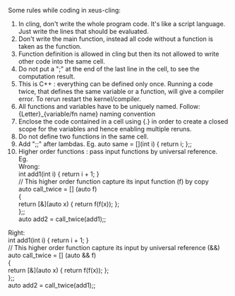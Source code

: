 Some rules while coding in xeus-cling:

1. In cling, don't write the whole program code. It's like a script language. Just write the lines that should be evaluated. 
2. Don't write the main function, instead all code without a function is taken as the function.
3. Function definition is allowed in cling but then its not allowed to write other code into the same cell.
4. Do not put a ";" at the end of the last line in the cell, to see the computation result.
5. This is C++ : everything can be defined only once. Running a code twice, that defines the same variable or a function, will give a compiler error. To rerun restart the kernel/compiler.
6. All functions and variables have to be uniquely named. Follow: {Letter}_{variable/fn name} naming convention
7. Enclose the code contained in a cell using {.} in order to create a closed scope for the variables and hence enabling multiple reruns.
8. Do not define two functions in the same cell.
9. Add ";;" after lambdas. Eg. auto same = [](int i) { return i; };;
10. Higher order functions : pass input functions by universal reference.  
Eg.  
Wrong:  
int add1(int i) { return i + 1; }  
// This higher order function capture its input function (f) by copy  
auto call_twice = [] (auto f)  
{  
    return [&](auto x) { return f(f(x)); };  
};;  
auto add2 = call_twice(add1);;  
  
Right:  
int add1(int i) { return i + 1; }  
// This higher order function capture its input by universal reference (&&)  
auto call_twice = [] (auto && f)   
{  
    return [&](auto x) { return f(f(x)); };  
};;  
auto add2 = call_twice(add1);;  
